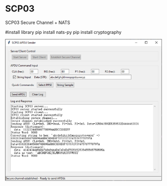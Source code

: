 # SCP03
SCP03 Secure Channel + NATS

#install library
pip install nats-py
pip install cryptography


![Alt Text](demo.PNG)
